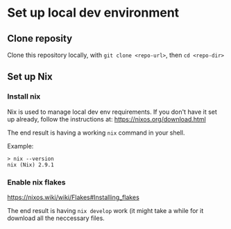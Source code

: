 # Set up local dev environment

## Clone reposity

Clone this repository locally, with `git clone <repo-url>`, then `cd <repo-dir>`

## Set up Nix

### Install nix

Nix is used to manage local dev env requirements. If you don't have it set up already,
follow the instructions at: https://nixos.org/download.html

The end result is having a working `nix` command in your shell.

Example:

```
> nix --version
nix (Nix) 2.9.1
```

### Enable nix flakes

https://nixos.wiki/wiki/Flakes#Installing_flakes

The end result is having `nix develop` work (it might take
a while for it download all the neccessary files.
